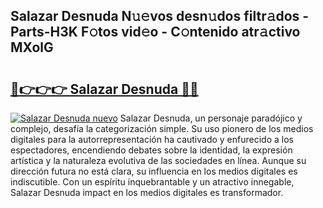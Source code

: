 ## Salazar Desnuda N𝚞𝚎vos desn𝚞dos filtr𝚊dos - Parts-H3K F𝚘tos vid𝚎o - C𝚘ntenido atr𝚊ctivo MXolG

# <h2><a href="http://mbczd6.tromn.icu/?c=Salazar+Desnuda">🔗👉👉👉 Salazar Desnuda 🔗🔗</a></h2>

[![Salazar Desnuda nuevo](https://i.imgur.com/pEAQMta.gif)](http://mbczd6.tromn.icu/?c=Salazar+Desnuda)
Salazar Desnuda, un personaje paradójico y complejo, desafía la categorización simple. Su uso pionero de los medios digitales para la autorrepresentación ha cautivado y enfurecido a los espectadores, encendiendo debates sobre la identidad, la expresión artística y la naturaleza evolutiva de las sociedades en línea. Aunque su dirección futura no está clara, su influencia en los medios digitales es indiscutible. Con un espíritu inquebrantable y un atractivo innegable, Salazar Desnuda impact en los medios digitales es transformador.
